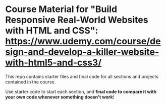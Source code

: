# Course Material for "Build Responsive Real-World Websites with HTML and CSS": https://www.udemy.com/course/design-and-develop-a-killer-website-with-html5-and-css3/

This repo contains starter files and final code for all sections and projects contained in the course.

Use starter code to start each section, and **final code to compare it with your own code whenever something doesn't work**!

